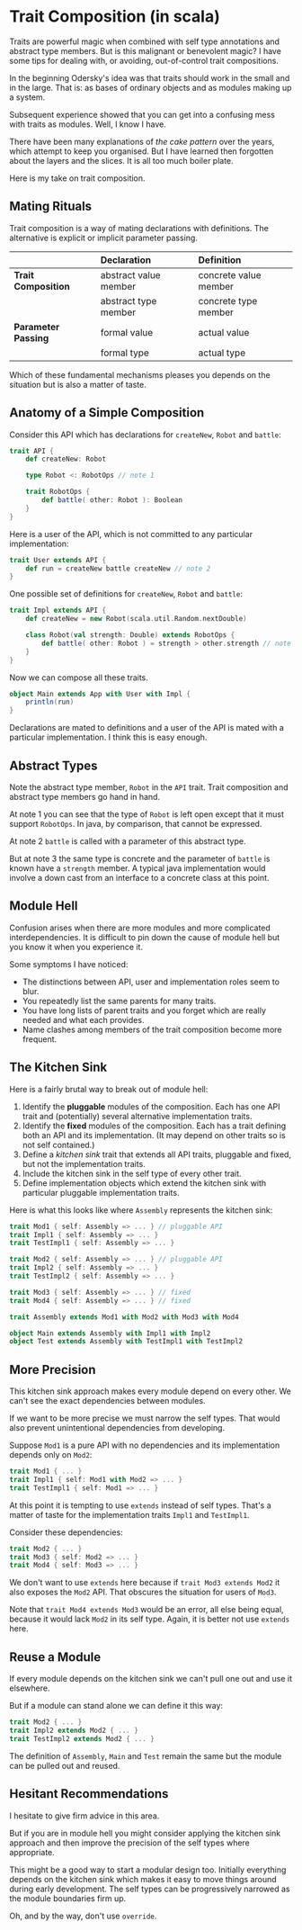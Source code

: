 # Trait Composition (in scala)

Traits are powerful magic when combined with self type annotations and abstract type members. But is this malignant or benevolent magic? I have some tips for dealing with, or avoiding, out-of-control trait compositions.

In the beginning Odersky's idea was that traits should work in the small and in the large. That is: as bases of ordinary objects and as modules making up a system. 

Subsequent experience showed that you can get into a confusing mess with traits as modules. Well, I know I have.

There have been many explanations of _the cake pattern_ over the years, which attempt to keep you organised. But I have learned then forgotten about the layers and the slices.  It is all too much boiler plate.

Here is my take on trait composition.

## Mating Rituals

Trait composition is a way of mating declarations with definitions. The alternative is explicit or implicit parameter passing.

|                      | Declaration | Definition
|:---                  |:---          |:---
|**Trait Composition** | abstract value member | concrete value member
|                      | abstract type member | concrete type member
|**Parameter Passing** | formal value | actual value
|                      | formal type  | actual type

Which of these fundamental mechanisms pleases you depends on the situation but is also a matter of taste.

## Anatomy of a Simple Composition

Consider this API which has declarations for `createNew`, `Robot` and  `battle`:

```scala
trait API {
    def createNew: Robot

    type Robot <: RobotOps // note 1

    trait RobotOps {
        def battle( other: Robot ): Boolean
    }
}
```

Here is a user of the API, which is not committed to any particular implementation:

```scala
trait User extends API {
    def run = createNew battle createNew // note 2
}
```

One possible set of definitions for `createNew`, `Robot` and  `battle`:

```scala
trait Impl extends API {
    def createNew = new Robot(scala.util.Random.nextDouble)

    class Robot(val strength: Double) extends RobotOps {
        def battle( other: Robot ) = strength > other.strength // note 3
    }
}
```

Now we can compose all these traits. 

```scala
object Main extends App with User with Impl {
    println(run)
}
```

Declarations are mated to definitions and a user of the API is mated with a particular implementation.  I think this is easy enough.

## Abstract Types

Note the abstract type member, `Robot` in the `API` trait.  Trait composition and abstract type members go hand in hand.

At note 1 you can see that the type of `Robot` is left open except that it must support `RobotOps`. In java, by comparison, that cannot be expressed.

At note 2 `battle` is called with a parameter of this abstract type. 

But at note 3 the same type is concrete and the parameter of `battle` is known have a `strength` member. A typical java implementation would involve a down cast from an interface to a concrete class at this point.

## Module Hell

Confusion arises when there are more modules and more complicated interdependencies.  It is difficult to pin down the cause of module hell but you know it when you experience it.

Some symptoms I have noticed:

- The distinctions between API, user and implementation roles seem to blur.
- You repeatedly list the same parents for many traits.
- You have long lists of parent traits and you forget which are really needed and what each provides.
- Name clashes among members of the trait composition become more frequent. 

## The Kitchen Sink

Here is a fairly brutal way to break out of module hell:

1. Identify the **pluggable** modules of the composition.  Each has one API trait and (potentially) several alternative implementation traits. 
2. Identify the **fixed** modules of the composition.  Each has a trait defining both an API and its implementation. (It may depend on other traits so is not self contained.)
3. Define a _kitchen sink_ trait that extends all API traits, pluggable and fixed, but not the implementation traits.  
4. Include the kitchen sink in the self type of every other trait.
5. Define implementation objects which extend the kitchen sink with particular pluggable implementation traits.

Here is what this looks like where `Assembly` represents the kitchen sink:

```scala
trait Mod1 { self: Assembly => ... } // pluggable API
trait Impl1 { self: Assembly => ... }
trait TestImpl1 { self: Assembly => ... }

trait Mod2 { self: Assembly => ... } // pluggable API
trait Impl2 { self: Assembly => ... }
trait TestImpl2 { self: Assembly => ... }

trait Mod3 { self: Assembly => ... } // fixed
trait Mod4 { self: Assembly => ... } // fixed

trait Assembly extends Mod1 with Mod2 with Mod3 with Mod4

object Main extends Assembly with Impl1 with Impl2
object Test extends Assembly with TestImpl1 with TestImpl2

```

## More Precision

This kitchen sink approach makes every module depend on every other.  We can't see the exact dependencies between modules. 

If we want to be more precise we must narrow the self types.  That would also prevent unintentional dependencies from developing. 

Suppose `Mod1` is a pure API with no dependencies and its implementation depends only on `Mod2`:

```scala
trait Mod1 { ... }
trait Impl1 { self: Mod1 with Mod2 => ... }
trait TestImpl1 { self: Mod1 => ... }
```

At this point it is tempting to use `extends` instead of self types. That's a matter of taste for the implementation traits `Impl1` and `TestImpl1`. 

Consider these dependencies:

```scala
trait Mod2 { ... }
trait Mod3 { self: Mod2 => ... }
trait Mod4 { self: Mod3 => ... }
```

We don't want to use `extends` here because if `trait Mod3 extends Mod2` it also exposes the `Mod2` API.  That obscures the situation for users of `Mod3`.

Note that `trait Mod4 extends Mod3` would be an error, all else being equal, because it would lack `Mod2` in its self type.  Again, it is better not use `extends` here.

## Reuse a Module

If every module depends on the kitchen sink we can't pull one out and use it elsewhere. 

But if a module can stand alone we can define it this way:

```scala
trait Mod2 { ... }
trait Impl2 extends Mod2 { ... }
trait TestImpl2 extends Mod2 { ... }
```

The definition of `Assembly`, `Main` and `Test` remain the same but the module can be pulled out and reused.

## Hesitant Recommendations

I hesitate to give firm advice in this area. 

But if you are in module hell you might consider applying the kitchen sink approach and then improve the precision of the self types where appropriate.

This might be a good way to start a modular design too.  Initially everything depends on the kitchen sink which makes it easy to move things around during early development.  The self types can be progressively narrowed as the module boundaries firm up.

Oh, and by the way, don't use `override`.

